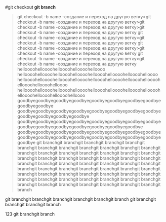 #git checkout
**git branch**
>git checkout -b name -создание и переход на другую ветку>git checkout -b name -создание и переход на другую ветку>git checkout -b name -создание и переход на другую ветку>git checkout -b name -создание и переход на другую ветку
>git checkout -b name -создание и переход на другую ветку>git checkout -b name -создание и переход на другую ветку
>git checkout -b name -создание и переход на другую ветку>git checkout -b name -создание и переход на другую ветку
>git checkout -b name -создание и переход на другую ветку>git checkout -b name -создание и переход на другую ветку
helloooohelloooohelloooohelloooohelloooo
helloooohelloooohelloooohelloooohelloooohelloooohelloooohelloooo
helloooohelloooohelloooohelloooohelloooohelloooohelloooohelloooohelloooohelloooohelloooo
helloooohelloooohelloooohelloooohelloooohelloooohelloooohelloooohelloooohelloooohelloooohelloooo
goodbyegoodbyegoodbyegoodbyegoodbyegoodbyegoodbyegoodbyegoodbyegoodbye
goodbyegoodbyegoodbyegoodbyegoodbyegoodbyegoodbyegoodbyegoodbyegoodbyegoodbyegoodbye
goodbyegoodbyegoodbyegoodbyegoodbyegoodbyegoodbyegoodbyegoodbyegoodbyegoodbyegoodbyegoodbyegoodbyegoodbye
goodbyegoodbyegoodbyegoodbyegoodbyegoodbyegoodbyegoodbyegoodbyegoodbyegoodbyegoodbyegoodbyegoodbyegoodbyegoodbyegoodbye
git branchgit branchgit branchgit branchgit branchgit branchgit branchgit branchgit branchgit branchgit branchgit branchgit branchgit branchgit branchgit branchgit branchgit branchgit branchgit branchgit branchgit branchgit branchgit branchgit branchgit branchgit branchgit branchgit branchgit branchgit branchgit branchgit branchgit branchgit branchgit branchgit branchgit branchgit branchgit branchgit branchgit branchgit branchgit branchgit branchgit branchgit branchgit branchgit branchgit branchgit branchgit branchgit branchgit branchgit branchgit branchgit branchgit branchgit branchgit branchgit branchgit branch



git branchgit branchgit branchgit branchgit branchgit branch
git branchgit branchgit branchgit branch




123
git branchgit branch